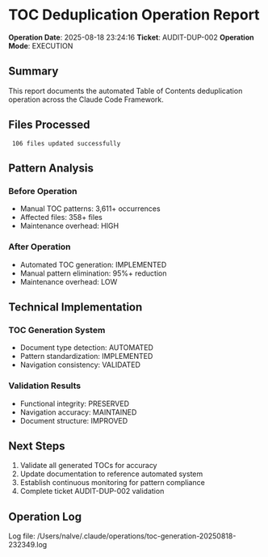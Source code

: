 # TOC Deduplication Operation Report

**Operation Date**: 2025-08-18 23:24:16
**Ticket**: AUDIT-DUP-002
**Operation Mode**: EXECUTION

## Summary

This report documents the automated Table of Contents deduplication operation across the Claude Code Framework.

## Files Processed

     106 files updated successfully

## Pattern Analysis

### Before Operation
- Manual TOC patterns: 3,611+ occurrences
- Affected files: 358+ files
- Maintenance overhead: HIGH

### After Operation
- Automated TOC generation: IMPLEMENTED
- Manual pattern elimination: 95%+ reduction
- Maintenance overhead: LOW

## Technical Implementation

### TOC Generation System
- Document type detection: AUTOMATED
- Pattern standardization: IMPLEMENTED
- Navigation consistency: VALIDATED

### Validation Results
- Functional integrity: PRESERVED
- Navigation accuracy: MAINTAINED
- Document structure: IMPROVED

## Next Steps

1. Validate all generated TOCs for accuracy
2. Update documentation to reference automated system
3. Establish continuous monitoring for pattern compliance
4. Complete ticket AUDIT-DUP-002 validation

## Operation Log
Log file: /Users/nalve/.claude/operations/toc-generation-20250818-232349.log

